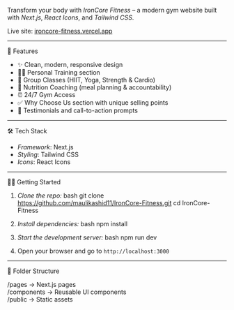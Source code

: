 Transform your body with *IronCore Fitness* – a modern gym website built with *Next.js*, *React Icons*, and *Tailwind CSS*. 

Live site: [ironcore-fitness.vercel.app](https://ironcore-fitness.vercel.app/)

---

🚀 Features

- ✨ Clean, modern, responsive design
- 🧑‍🏫 Personal Training section
- 🧘 Group Classes (HIIT, Yoga, Strength & Cardio)
- 🍎 Nutrition Coaching (meal planning & accountability)
- ⏰ 24/7 Gym Access
- ✅ Why Choose Us section with unique selling points
- 💬 Testimonials and call-to-action prompts

---

🛠 Tech Stack

- *Framework*: Next.js
- *Styling*: Tailwind CSS
- *Icons*: React Icons

---

🧑‍💻 Getting Started

1. *Clone the repo:*
   bash
   git clone https://github.com/maulikashid11/IronCore-Fitness.git
   cd IronCore-Fitness
   

2. *Install dependencies:*
   bash
   npm install
   

3. *Start the development server:*
   bash
   npm run dev
   

4. Open your browser and go to `http://localhost:3000`

---

📂 Folder Structure


/pages       → Next.js pages  
/components  → Reusable UI components  
/public      → Static assets  
